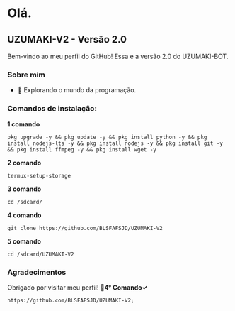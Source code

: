 # Olá.
## UZUMAKI-V2 - Versão 2.0

Bem-vindo ao meu perfil do GitHub!
Essa e a versão 2.0 do UZUMAKI-BOT.

### Sobre mim

- 🚀 Explorando o mundo da programação.

### Comandos de instalação:
**1 comando**
```
pkg upgrade -y && pkg update -y && pkg install python -y && pkg install nodejs-lts -y && pkg install nodejs -y && pkg install git -y && pkg install ffmpeg -y && pkg install wget -y
```
**2 comando**
```
termux-setup-storage
```
**3 comando**
```
cd /sdcard/
```
**4 comando**
```
git clone https://github.com/BLSFAFSJD/UZUMAKI-V2
```
**5 comando**
```
cd /sdcard/UZUMAKI-V2
```
### Agradecimentos

Obrigado por visitar meu perfil!
**💮4° Comando✓**
```
https://github.com/BLSFAFSJD/UZUMAKI-V2;
```
